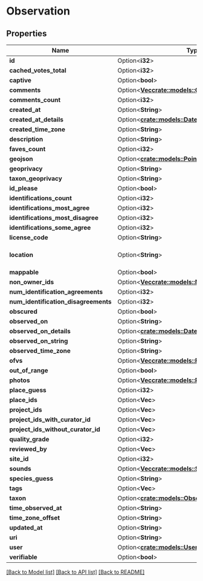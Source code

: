 # Observation

## Properties

Name | Type | Description | Notes
------------ | ------------- | ------------- | -------------
**id** | Option<**i32**> |  | [optional]
**cached_votes_total** | Option<**i32**> |  | [optional]
**captive** | Option<**bool**> |  | [optional]
**comments** | Option<[**Vec<crate::models::Comment>**](Comment.md)> |  | [optional]
**comments_count** | Option<**i32**> |  | [optional]
**created_at** | Option<**String**> |  | [optional]
**created_at_details** | Option<[**crate::models::DateDetails**](DateDetails.md)> |  | [optional]
**created_time_zone** | Option<**String**> |  | [optional]
**description** | Option<**String**> |  | [optional]
**faves_count** | Option<**i32**> |  | [optional]
**geojson** | Option<[**crate::models::PointGeoJson**](PointGeoJson.md)> |  | [optional]
**geoprivacy** | Option<**String**> |  | [optional]
**taxon_geoprivacy** | Option<**String**> |  | [optional]
**id_please** | Option<**bool**> |  | [optional]
**identifications_count** | Option<**i32**> |  | [optional]
**identifications_most_agree** | Option<**i32**> |  | [optional]
**identifications_most_disagree** | Option<**i32**> |  | [optional]
**identifications_some_agree** | Option<**i32**> |  | [optional]
**license_code** | Option<**String**> |  | [optional]
**location** | Option<**String**> | in the format \"lat,lng\" | [optional]
**mappable** | Option<**bool**> |  | [optional]
**non_owner_ids** | Option<[**Vec<crate::models::NonOwnerIdentification>**](NonOwnerIdentification.md)> |  | [optional]
**num_identification_agreements** | Option<**i32**> |  | [optional]
**num_identification_disagreements** | Option<**i32**> |  | [optional]
**obscured** | Option<**bool**> |  | [optional]
**observed_on** | Option<**String**> |  | [optional]
**observed_on_details** | Option<[**crate::models::DateDetails**](DateDetails.md)> |  | [optional]
**observed_on_string** | Option<**String**> |  | [optional]
**observed_time_zone** | Option<**String**> |  | [optional]
**ofvs** | Option<[**Vec<crate::models::FieldValue>**](FieldValue.md)> |  | [optional]
**out_of_range** | Option<**bool**> |  | [optional]
**photos** | Option<[**Vec<crate::models::Photo>**](Photo.md)> |  | [optional]
**place_guess** | Option<**i32**> |  | [optional]
**place_ids** | Option<**Vec<i32>**> |  | [optional]
**project_ids** | Option<**Vec<i32>**> |  | [optional]
**project_ids_with_curator_id** | Option<**Vec<i32>**> |  | [optional]
**project_ids_without_curator_id** | Option<**Vec<i32>**> |  | [optional]
**quality_grade** | Option<**i32**> |  | [optional]
**reviewed_by** | Option<**Vec<i32>**> |  | [optional]
**site_id** | Option<**i32**> |  | [optional]
**sounds** | Option<[**Vec<crate::models::Sound>**](Sound.md)> |  | [optional]
**species_guess** | Option<**String**> |  | [optional]
**tags** | Option<**Vec<String>**> |  | [optional]
**taxon** | Option<[**crate::models::ObservationTaxon**](ObservationTaxon.md)> |  | [optional]
**time_observed_at** | Option<**String**> |  | [optional]
**time_zone_offset** | Option<**String**> |  | [optional]
**updated_at** | Option<**String**> |  | [optional]
**uri** | Option<**String**> |  | [optional]
**user** | Option<[**crate::models::User**](User.md)> |  | [optional]
**verifiable** | Option<**bool**> |  | [optional]

[[Back to Model list]](../README.md#documentation-for-models) [[Back to API list]](../README.md#documentation-for-api-endpoints) [[Back to README]](../README.md)



